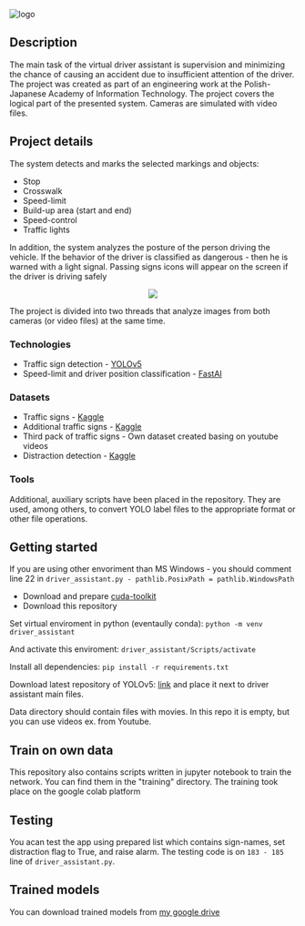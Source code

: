 ![logo](https://i.imgur.com/P4VToJC.png)

## Description

The main task of the virtual driver assistant is supervision and minimizing the chance of causing an accident due to insufficient attention of the driver. 
The project was created as part of an engineering work at the Polish-Japanese Academy of Information Technology. The project covers the logical part of the presented system. Cameras are simulated with video files.

## Project details

The system detects and marks the selected markings and objects:

* Stop
* Crosswalk
* Speed-limit
* Build-up area (start and end)
* Speed-control
* Traffic lights

In addition, the system analyzes the posture of the person driving the vehicle. If the behavior of the driver is classified as dangerous - then he is warned with a light signal. Passing signs icons will appear on the screen if the driver is driving safely

<p align="center">
    <img src = "https://github.com/Tadz1k/virtual-driver-assistant/blob/main/presentation-gif.gif">
</p>

The project is divided into two threads that analyze images from both cameras (or video files) at the same time.

### Technologies

* Traffic sign detection - [YOLOv5](https://github.com/ultralytics/yolov5)
* Speed-limit and driver position classification - [FastAI](https://github.com/fastai/fastai)

### Datasets

* Traffic signs - [Kaggle](https://www.kaggle.com/datasets/valentynsichkar/traffic-signs-dataset-in-yolo-format)
* Additional traffic signs - [Kaggle](https://www.kaggle.com/datasets/kasia12345/polish-traffic-signs-dataset)
* Third pack of traffic signs - Own dataset created basing on youtube videos
* Distraction detection - [Kaggle](https://www.kaggle.com/competitions/state-farm-distracted-driver-detection)

### Tools

Additional, auxiliary scripts have been placed in the repository. They are used, among others, to convert YOLO label files to the appropriate format or other file operations.

## Getting started

If you are using other envoriment than MS Windows - you should comment line 22 in `driver_assistant.py - pathlib.PosixPath = pathlib.WindowsPath`

* Download and prepare [cuda-toolkit](https://developer.nvidia.com/how-to-cuda-python)
* Download this repository

Set virtual enviroment in python (eventaully conda):
`python -m venv driver_assistant`

And activate this enviroment:
`driver_assistant/Scripts/activate`

Install all dependencies:
`pip install -r requirements.txt`

Download latest repository of YOLOv5: [link](https://github.com/ultralytics/yolov5.git) and place it next to driver assistant main files.

Data directory should contain files with movies. In this repo it is empty, but you can use videos ex. from Youtube.

## Train on own data

This repository also contains scripts written in jupyter notebook to train the network. You can find them in the "training" directory. The training took place on the google colab platform

## Testing

You acan test the app using prepared list which contains sign-names, set distraction flag to True, and raise alarm. The testing code is on `183 - 185` line of `driver_assistant.py`.

## Trained models

You can download trained models from [my google drive](https://drive.google.com/drive/folders/1snCn8ZIrEXJbS96LxNfhh_yVyK89j71A?usp=sharing)

